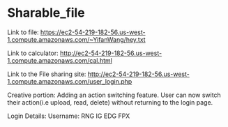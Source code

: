 
# Sharable_file

Link to file: https://ec2-54-219-182-56.us-west-1.compute.amazonaws.com/~YifanWang/hey.txt

Link to calculator: http://ec2-54-219-182-56.us-west-1.compute.amazonaws.com/cal.html

Link to the File sharing site: http://ec2-54-219-182-56.us-west-1.compute.amazonaws.com/user_login.php

Creative portion:
    Adding an action switching feature. User can now switch their action(i.e upload, read, delete) without returning to the login page. 

Login Details:
    Username:
        RNG
        IG
        EDG
        FPX